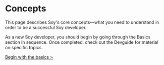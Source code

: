 # Concepts

This page describes Soy's core concepts—what you need to understand in order to
be a successful Soy developer.

As a new Soy developer, you should begin by going through the Basics section in
sequence. Once completed, check out the Devguide for material on specific
topics.

<section class="nextButton"><a href="templates.md">Begin with the basics ></a></section>
